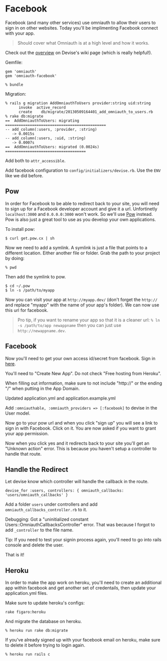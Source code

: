# Facebook

Facebook (and many other services) use omniauth to allow their users to sign in on other websites. Today you'll be implimenting Facebook connect with your app.

> Should cover what Omniauth is at a high level and how it works.

Check out the [overview](https://github.com/plataformatec/devise/wiki/OmniAuth:-Overview) on Devise's wiki page (which is really helpful!).

Gemfile:

```
gem 'omniauth'
gem 'omniauth-facebook'
```

```
% bundle
```

Migration:

```
% rails g migration AddOmniauthToUsers provider:string uid:string
      invoke  active_record
      create    db/migrate/20130509164401_add_omniauth_to_users.rb
% rake db:migrate
==  AddOmniauthToUsers: migrating =============================================
-- add_column(:users, :provider, :string)
   -> 0.0015s
-- add_column(:users, :uid, :string)
   -> 0.0007s
==  AddOmniauthToUsers: migrated (0.0024s) ====================================
```

Add both to `attr_accessible`.

Add facebook configuration to `config/initializers/devise.rb`. Use the `ENV` like we did before.

## Pow

In order for Facebook to be able to redirect back to your site, you will need to sign up for a Facebook developer account and give it a url. Unfortinetly `localhost:3000` and `0.0.0.0:3000` won't work. So we'll use [Pow](http://pow.cx/) instead. Pow is also just a great tool to use as you develop your own applications.

To install pow:

```
$ curl get.pow.cx | sh
```

Now we need to add a symlink. A symlink is just a file that points to a different location. Either another file or folder. Grab the path to your project by doing:

```
% pwd
```

Then add the symlink to pow.

```
$ cd ~/.pow
$ ln -s /path/to/myapp
```

Now you can visit your app at `http://myapp.dev/` (don't forget the `http://` and replace "myapp" with the name of your app's folder). We can now use this url for facebook.

> Pro tip, if you want to rename your app so that it is a cleaner url: `% ln -s /path/to/app newappname` then you can just use `http://newappname.dev`.

## Facebook

Now you'll need to get your own access id/secret from facebook. Sign in [here](https://developers.facebook.com/docs/facebook-login/getting-started-web/).

You'll need to "Create New App". Do not check "Free hosting from Heroku".

When filling out information, make sure to not include "http://" or the ending "/" when putting in the App Domain.

Updated application.yml and application.example.yml

Add `:omniauthable, :omniauth_providers => [:facebook]` to devise in the User model.

Now go to your pow url and when you click "sign up" you will see a link to sign in with Facebook. Click on it. You are now asked if you want to grant your app permission.

Now when you click yes and it redirects back to your site you'll get an "Unknown action" error. This is because you haven't setup a controller to handle that route.

## Handle the Redirect

Let devise know which controller will handle the callback in the route.

```
devise_for :users, controllers: { omniauth_callbacks: 'users/omniauth_callbacks' }
```

Add a folder `users` under controllers and add `omniauth_callbacks_controller.rb` to it.

Debugging: Got a "uninitialized constant Users::OmniauthCallbacksController" error. That was because I forgot to add `_controller` to the file name.

Tip: If you need to test your signin process again, you'll need to go into rails console and delete the user.

That is it!

## Heroku

In order to make the app work on heroku, you'll need to create an additional app within facebook and get another set of credentails, then update your application.yml files.

Make sure to update heroku's configs:

```
rake figaro:heroku
```

And migrate the database on heroku.

```
% heroku run rake db:migrate
```

If you've already signed up with your facebook email on heroku, make sure to delete it before trying to login again.

```
% heroku run rails c
```
